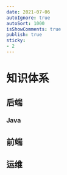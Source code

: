 ```yaml
---
date: 2021-07-06
autoIgnore: true
autoSort: 1000
isShowComments: true
publish: true
sticky:
- 2
---
```


# 知识体系

## 后端

### Java



## 前端


## 运维
